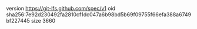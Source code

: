 version https://git-lfs.github.com/spec/v1
oid sha256:7e92d230492fa2810cf1dc047a6b98bd5b69f09755f66efa388a6749bf227445
size 3660
